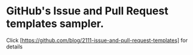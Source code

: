 # GitHub's Issue and Pull Request templates sampler.

Click [https://github.com/blog/2111-issue-and-pull-request-templates] for details
